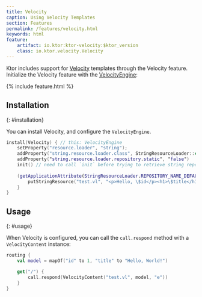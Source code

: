 ```yaml
---
title: Velocity
caption: Using Velocity Templates
section: Features
permalink: /features/velocity.html
keywords: html
feature:
    artifact: io.ktor:ktor-velocity:$ktor_version
    class: io.ktor.velocity.Velocity
---
```


Ktor includes support for [Velocity](http://velocity.apache.org/) templates through the Velocity
feature.  Initialize the Velocity feature with the
[VelocityEngine](https://velocity.apache.org/engine/1.7/apidocs/org/apache/velocity/app/VelocityEngine.html):

{% include feature.html %}

## Installation
{: #installation}

You can install Velocity, and configure the `VelocityEngine`.

```kotlin
install(Velocity) { // this: VelocityEngine
    setProperty("resource.loader", "string");
    addProperty("string.resource.loader.class", StringResourceLoader::class.java.name)
    addProperty("string.resource.loader.repository.static", "false")
    init() // need to call `init` before trying to retrieve string repository
    
    (getApplicationAttribute(StringResourceLoader.REPOSITORY_NAME_DEFAULT) as StringResourceRepository).apply {
        putStringResource("test.vl", "<p>Hello, \$id</p><h1>\$title</h1>")
    }
}
```

## Usage
{: #usage}

When Velocity is configured, you can call the `call.respond` method with a `VelocityContent` instance: 

```kotlin
routing {
    val model = mapOf("id" to 1, "title" to "Hello, World!")

    get("/") {
        call.respond(VelocityContent("test.vl", model, "e"))
    }
}
```
